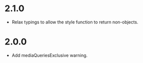 # 2.1.0

- Relax typings to allow the style function to return non-objects.

# 2.0.0

- Add mediaQueriesExclusive warning.
